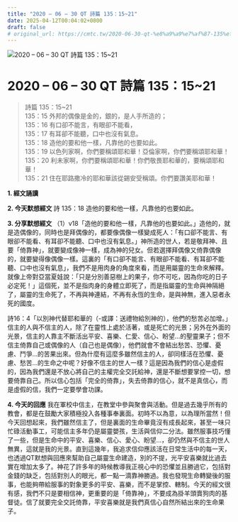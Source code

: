 ```yaml
---
title: "2020 – 06 – 30 QT 詩篇 135：15~21"
date: 2025-04-12T00:04:02+0800
draft: false
# original_url: https://cmtc.tw/2020-06-30-qt-%e8%a9%a9%e7%af%87-135%ef%bc%9a1521
---
```


![2020 – 06 – 30 QT 詩篇 135：15\~21](/images/qt.jpg   "2020 – 06 – 30 QT 詩篇 135：15\~21")

# 2020 – 06 – 30 QT 詩篇 135：15\~21

> 詩篇 135：15\~21  
> 135：15 外邦的偶像是金的，銀的，是人手所造的；  
> 135：16 有口卻不能言，有眼卻不能看，  
> 135：17 有耳卻不能聽，口中也沒有氣息。  
> 135：18 造他的要和他一樣，凡靠他的也要如此。  
> 135：19 以色列家啊，你們要稱頌耶和華！亞倫家啊，你們要稱頌耶和華！  
> 135：20 利未家啊，你們要稱頌耶和華！你們敬畏耶和華的，要稱頌耶和華！  
> 135：21 住在耶路撒冷的耶和華該從錫安受稱頌。你們要讚美耶和華！

**1. 經文誦讀**

**2.  今天默想經文**
詩 135：18 造他的要和他一樣，凡靠他的也要如此。

**3. 分享默想經文**
（1）v18「造他的要和他一樣，凡靠他的也要如此。」造他的，就是造偶像的，同時也是拜偶像的，都要像偶像一樣變成死人：「有口卻不能言、有眼卻不能看、有耳卻不能聽、口中也沒有氣息。」神所造的世人，若是敬拜神、且要「倚靠神」，就要變成像神一樣，成為神的兒女。但若選擇拜偶像又倚靠偶像的，就要變得像偶像一樣。這裏的「有口卻不能言、有眼卻不能看、有耳卻不能聽、口中也沒有氣息」，我們不是用肉身的角度來看，而是用屬靈的生命來解釋。就像上帝對亞當夏娃說：「只是分別善惡樹上的果子，你不可吃，因為你吃的日子必定死！」這個死，並不是指肉身的身體立即死了，而是指屬靈的生命與神隔絕了，屬靈的生命死了，不再與神連結，不再有永恆的生命，是與神無，進入惡者永死的國度。

詩16：4「以別神代替耶和華的（-或譯：送禮物給別神的），他們的愁苦必加增。」信主的人與不信主的人，除了在靈性上處於活著，或是死亡的光景；另外在外面的光景，信主的人靠主不斷活出平安、喜樂、仁愛、信心、盼望…的聖靈果子；但不信主倚靠自己或偶像的人（自己也是偶像），他們就會不會結出愁苦、恐懼、憂慮、鬥爭…的苦果出來。但為什麼有這麼多雖然信主的人，卻同樣活在恐懼、憂慮、愁苦…的生命之中呢？好像不信主的世人一樣？這是因為我們的信心是虛假的，因為我們還是不放心將自己的主權完全交託給神，還是不斷想要掌控一切，想要倚靠自己。所以信心包括「完全的倚靠」，失去倚靠的信心，就不是真信心，而是虛假的信，我們一定要學會功課。

**4. 今天的回應**
我在軍校中信主，在教堂中參與聚會與活動。但是過去幾乎所有的教會，都是在鼓勵大家積極投入各種事奉裏面。初時不以為意，以為理所當然！但今天回想起來，我們雖然信主了，但是裏面的生命畢竟沒有成長起來，甚至一味只忙碌活動事工，可能信主多年仍是屬靈嬰孩，生活與信仰二分法。雖然服事技巧懂了一些，但是生命中的平安、喜樂、信心、愛心、盼望…，卻仍然與不信主的世人無異，這就是我的光景。直到這幾年，我追求信仰應該活在日常生活中的每一天，也透過QT默想與回應來幫助自己屬靈生命建造，別的不提，光平安喜樂就比過去實在增加太多了。神花了許多年的時候教導我正視心中的恐懼並且勝過它，包括對金錢的缺乏，包括對別人的眼光，都一點一滴靠神勝過。我也發現生命轉變後的服事，也能夠帶給服事的對象更多的平安、喜樂，而不是掌控、轄制。今天的經文很有感，我們不只是要相信神，更重要的是「倚靠神」，不要成為掛羊頭賣狗肉的基督徒。信了就要完全交託倚靠，平安喜樂就是我們真信心自然所結出來的生命果子。
